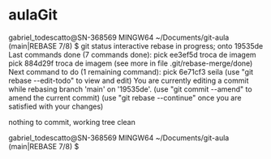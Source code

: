 # aulaGit

gabriel_todescatto@SN-368569 MINGW64 ~/Documents/git-aula (main|REBASE 7/8)
$ git status
interactive rebase in progress; onto 19535de
Last commands done (7 commands done):
   pick ee3ef5d troca de imagem
   pick 884d29f troca de imagem
  (see more in file .git/rebase-merge/done)
Next command to do (1 remaining command):
   pick 6e71cf3 seila
  (use "git rebase --edit-todo" to view and edit)
You are currently editing a commit while rebasing branch 'main' on '19535de'.
  (use "git commit --amend" to amend the current commit)
  (use "git rebase --continue" once you are satisfied with your changes)

nothing to commit, working tree clean

gabriel_todescatto@SN-368569 MINGW64 ~/Documents/git-aula (main|REBASE 7/8)
$
